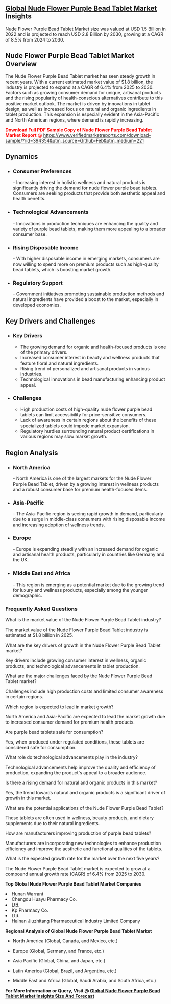 <h2><a href="https://www.verifiedmarketreports.com/download-sample/?rid=394354&amp;utm_source=Github&amp;utm_medium=221" target="_blank">Global Nude Flower Purple Bead Tablet Market</a> Insights</h2><p>Nude Flower Purple Bead Tablet Market size was valued at USD 1.5 Billion in 2022 and is projected to reach USD 2.8 Billion by 2030, growing at a CAGR of 8.5% from 2024 to 2030.</p><p> <h2>Nude Flower Purple Bead Tablet Market Overview</h2> <p>The Nude Flower Purple Bead Tablet market has seen steady growth in recent years. With a current estimated market value of $1.8 billion, the industry is projected to expand at a CAGR of 6.4% from 2025 to 2030. Factors such as growing consumer demand for unique, artisanal products and the rising popularity of health-conscious alternatives contribute to this positive market outlook. The market is driven by innovations in tablet design, as well as increased focus on natural and organic ingredients in tablet production. This expansion is especially evident in the Asia-Pacific and North American regions, where demand is rapidly increasing.</p> <p><p><span class=""><span style="color: #ff0000;"><strong>Download Full PDF Sample Copy of Nude Flower Purple Bead Tablet Market Report</strong> @ </span><a href="https://www.verifiedmarketreports.com/download-sample/?rid=394354&amp;utm_source=Github-Feb&amp;utm_medium=221" target="_blank">https://www.verifiedmarketreports.com/download-sample/?rid=394354&amp;utm_source=Github-Feb&amp;utm_medium=221</a></span></p></p> <h2>Dynamics</h2> <ul> <li><h3>Consumer Preferences</h3> - Increasing interest in holistic wellness and natural products is significantly driving the demand for nude flower purple bead tablets. Consumers are seeking products that provide both aesthetic appeal and health benefits.</li> <li><h3>Technological Advancements</h3> - Innovations in production techniques are enhancing the quality and variety of purple bead tablets, making them more appealing to a broader consumer base.</li> <li><h3>Rising Disposable Income</h3> - With higher disposable income in emerging markets, consumers are now willing to spend more on premium products such as high-quality bead tablets, which is boosting market growth.</li> <li><h3>Regulatory Support</h3> - Government initiatives promoting sustainable production methods and natural ingredients have provided a boost to the market, especially in developed economies.</li> </ul> <h2>Key Drivers and Challenges</h2> <ul> <li><h3>Key Drivers</h3> <ul> <li>The growing demand for organic and health-focused products is one of the primary drivers.</li> <li>Increased consumer interest in beauty and wellness products that feature floral and natural ingredients.</li> <li>Rising trend of personalized and artisanal products in various industries.</li> <li>Technological innovations in bead manufacturing enhancing product appeal.</li> </ul> </li> <li><h3>Challenges</h3> <ul> <li>High production costs of high-quality nude flower purple bead tablets can limit accessibility for price-sensitive consumers.</li> <li>Lack of awareness in certain regions about the benefits of these specialized tablets could impede market expansion.</li> <li>Regulatory hurdles surrounding natural product certifications in various regions may slow market growth.</li> </ul> </li> </ul> <h2>Region Analysis</h2> <ul> <li><h3>North America</h3> - North America is one of the largest markets for the Nude Flower Purple Bead Tablet, driven by a growing interest in wellness products and a robust consumer base for premium health-focused items.</li> <li><h3>Asia-Pacific</h3> - The Asia-Pacific region is seeing rapid growth in demand, particularly due to a surge in middle-class consumers with rising disposable income and increasing adoption of wellness trends.</li> <li><h3>Europe</h3> - Europe is expanding steadily with an increased demand for organic and artisanal health products, particularly in countries like Germany and the UK.</li> <li><h3>Middle East and Africa</h3> - This region is emerging as a potential market due to the growing trend for luxury and wellness products, especially among the younger demographic.</li> </ul> <h3>Frequently Asked Questions</h3> <p>What is the market value of the Nude Flower Purple Bead Tablet industry?</p> <p>The market value of the Nude Flower Purple Bead Tablet industry is estimated at $1.8 billion in 2025.</p> <p>What are the key drivers of growth in the Nude Flower Purple Bead Tablet market?</p> <p>Key drivers include growing consumer interest in wellness, organic products, and technological advancements in tablet production.</p> <p>What are the major challenges faced by the Nude Flower Purple Bead Tablet market?</p> <p>Challenges include high production costs and limited consumer awareness in certain regions.</p> <p>Which region is expected to lead in market growth?</p> <p>North America and Asia-Pacific are expected to lead the market growth due to increased consumer demand for premium health products.</p> <p>Are purple bead tablets safe for consumption?</p> <p>Yes, when produced under regulated conditions, these tablets are considered safe for consumption.</p> <p>What role do technological advancements play in the industry?</p> <p>Technological advancements help improve the quality and efficiency of production, expanding the product's appeal to a broader audience.</p> <p>Is there a rising demand for natural and organic products in this market?</p> <p>Yes, the trend towards natural and organic products is a significant driver of growth in this market.</p> <p>What are the potential applications of the Nude Flower Purple Bead Tablet?</p> <p>These tablets are often used in wellness, beauty products, and dietary supplements due to their natural ingredients.</p> <p>How are manufacturers improving production of purple bead tablets?</p> <p>Manufacturers are incorporating new technologies to enhance production efficiency and improve the aesthetic and functional qualities of the tablets.</p> <p>What is the expected growth rate for the market over the next five years?</p> <p>The Nude Flower Purple Bead Tablet market is expected to grow at a compound annual growth rate (CAGR) of 6.4% from 2025 to 2030.</p> </p><p><strong>Top Global Nude Flower Purple Bead Tablet Market Companies</strong></p><div data-test-id=""><p><li>Hunan Warrant</li><li> Chengdu Huayu Pharmacy Co.</li><li> Ltd.</li><li> Kp Pharmacy Co.</li><li> Ltd.</li><li> Hainan Jiuzhitang Pharmaceutical Industry Limited Company</li></p><div><strong>Regional Analysis of&nbsp;Global Nude Flower Purple Bead Tablet Market</strong></div><ul><li dir="ltr"><p dir="ltr">North America&nbsp;(Global, Canada, and Mexico, etc.)</p></li><li dir="ltr"><p dir="ltr">Europe (Global, Germany, and France, etc.)</p></li><li dir="ltr"><p dir="ltr">Asia Pacific&nbsp;(Global, China, and Japan, etc.)</p></li><li dir="ltr"><p dir="ltr">Latin America&nbsp;(Global, Brazil, and Argentina, etc.)</p></li><li dir="ltr">Middle East and Africa&nbsp;(Global, Saudi Arabia, and South Africa, etc.)</li></ul><p><strong>For More Information or Query, Visit @&nbsp;</strong><strong><a href="https://www.verifiedmarketreports.com/product/nude-flower-purple-bead-tablet-market/?utm_source=Github&amp;utm_medium=221" target="_blank">Global Nude Flower Purple Bead Tablet Market Insights Size And Forecast</a></strong></p></div>
